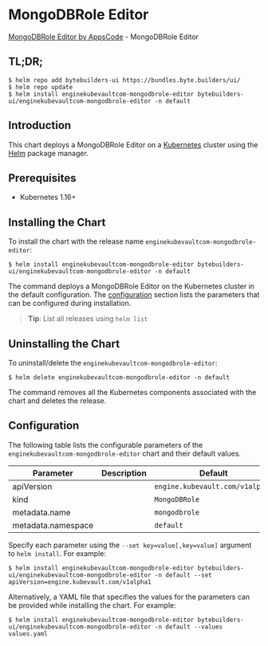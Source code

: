 # MongoDBRole Editor

[MongoDBRole Editor by AppsCode](https://byte.builders) - MongoDBRole Editor

## TL;DR;

```console
$ helm repo add bytebuilders-ui https://bundles.byte.builders/ui/
$ helm repo update
$ helm install enginekubevaultcom-mongodbrole-editor bytebuilders-ui/enginekubevaultcom-mongodbrole-editor -n default
```

## Introduction

This chart deploys a MongoDBRole Editor on a [Kubernetes](http://kubernetes.io) cluster using the [Helm](https://helm.sh) package manager.

## Prerequisites

- Kubernetes 1.16+

## Installing the Chart

To install the chart with the release name `enginekubevaultcom-mongodbrole-editor`:

```console
$ helm install enginekubevaultcom-mongodbrole-editor bytebuilders-ui/enginekubevaultcom-mongodbrole-editor -n default
```

The command deploys a MongoDBRole Editor on the Kubernetes cluster in the default configuration. The [configuration](#configuration) section lists the parameters that can be configured during installation.

> **Tip**: List all releases using `helm list`

## Uninstalling the Chart

To uninstall/delete the `enginekubevaultcom-mongodbrole-editor`:

```console
$ helm delete enginekubevaultcom-mongodbrole-editor -n default
```

The command removes all the Kubernetes components associated with the chart and deletes the release.

## Configuration

The following table lists the configurable parameters of the `enginekubevaultcom-mongodbrole-editor` chart and their default values.

|     Parameter      | Description |                  Default                   |
|--------------------|-------------|--------------------------------------------|
| apiVersion         |             | <code>engine.kubevault.com/v1alpha1</code> |
| kind               |             | <code>MongoDBRole</code>                   |
| metadata.name      |             | <code>mongodbrole</code>                   |
| metadata.namespace |             | <code>default</code>                       |


Specify each parameter using the `--set key=value[,key=value]` argument to `helm install`. For example:

```console
$ helm install enginekubevaultcom-mongodbrole-editor bytebuilders-ui/enginekubevaultcom-mongodbrole-editor -n default --set apiVersion=engine.kubevault.com/v1alpha1
```

Alternatively, a YAML file that specifies the values for the parameters can be provided while
installing the chart. For example:

```console
$ helm install enginekubevaultcom-mongodbrole-editor bytebuilders-ui/enginekubevaultcom-mongodbrole-editor -n default --values values.yaml
```
